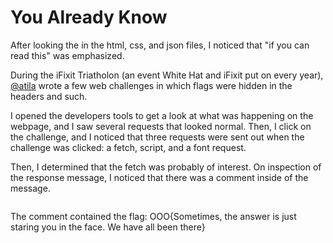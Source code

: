 # You Already Know

After looking the in the html, css, and json files, I noticed that "if you can read this" was emphasized.

During the iFixit Triatholon (an event White Hat and iFixit put on every year), [@atila](https://github.com/atti1a) wrote a few web challenges in which flags were hidden in the headers and such.

I opened the developers tools to get a look at what was happening on the webpage, and I saw several requests that looked normal. Then, I click on the challenge, and I noticed that three requests were sent out when the challenge was clicked: a fetch, script, and a font request.

Then, I determined that the fetch was probably of interest. On inspection of the response message, I noticed that there was a comment inside of the message.

```Stop overthinking it, you already know the answer here. [comment]: <> (OOO{Sometimes, the answer is just staring you in the face. We have all been there}) You already have the flag. **Seriously**, _if you can read this_, then you have the flag. Submit it! 
```
The comment contained the flag: OOO{Sometimes, the answer is just staring you in the face. We have all been there}
